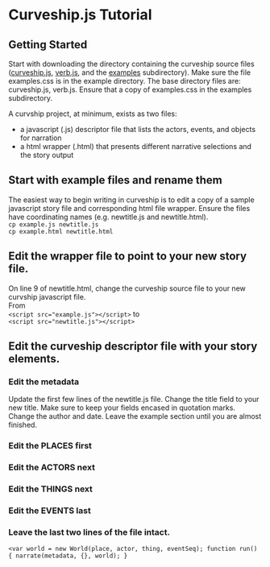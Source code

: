 # Curveship.js Tutorial

## Getting Started
Start with downloading the directory containing the curveship source files ([curveship.js](../curveship.js), [verb.js](../verb.js),  and the [examples](../examples/) subdirectory). Make sure the file examples.css is in the example directory.
The base directory files are: curveship.js, verb.js. Ensure that a copy of examples.css in the examples subdirectory.

A curvship project, at minimum, exists as two files:
*  a javascript (.js) descriptor file that lists the actors, events, and objects for narration
*  a html wrapper (.html) that presents different narrative selections and the story output

## Start with example files and rename them
The easiest way to begin writing in curveship is to edit a copy of a sample javascript story file and corresponding html file wrapper. 
Ensure the files have  coordinating names (e.g. newtitle.js and newtitle.html). 
<br>`cp example.js newtitle.js`
<br>`cp example.html newtitle.html`

## Edit the wrapper file to point to your new story file.
 On line 9 of newtitle.html, change the curveship source file to your new curvship javascript file. <br>
 From<br>
`<script src="example.js"></script>`
to<br>
`<script src="newtitle.js"></script>`

## Edit the curveship descriptor file with your story elements.

### Edit the metadata
Update the first few lines of the newtitle.js file.
Change the title field to your new title. Make sure to keep your fields encased in quotation marks.
Change the author and date.
Leave the example section until you are almost finished.

### Edit the PLACES first
### Edit the ACTORS next
### Edit the THINGS next
### Edit the EVENTS last

### Leave the last two lines of the file intact.
`<var world = new World(place, actor, thing, eventSeq);
function run() { narrate(metadata, {}, world); }`


